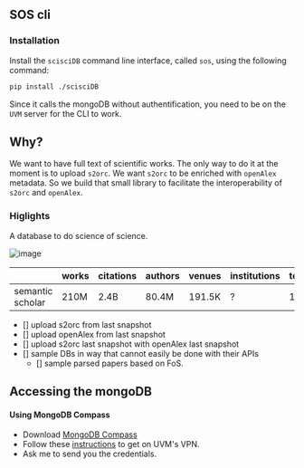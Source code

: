 
## SOS cli

### Installation

Install the `scisciDB` command line interface, called `sos`, using the following command:

```zsh
pip install ./scisciDB
```

Since it calls the mongoDB without authentification, you need to be on the `UVM` server for the CLI to work.

## Why?

We want to have full text of scientific works. The only way to do it at the moment is to upload `s2orc`. We want `s2orc` to be enriched with `openAlex` metadata. So we build that small library to facilitate the interoperability of `s2orc` and `openAlex`.

### Higlights

A database to do science of science.

![image](https://user-images.githubusercontent.com/35715881/218609701-96d465da-888a-4698-a7b2-53a840c53218.png)

|              | works  | citations | authors | venues | institutions | text_parsed | embeddings
| -------------| ------------- | ------------- | ------------- |------------- |------------- |------------- |------------- |
| semantic scholar|  210M | 2.4B | 80.4M   | 191.5K | ? | 10.2M | 120M


- [] upload s2orc from last snapshot
- [] upload openAlex from last snapshot
- [] upload s2orc last snapshot with openAlex last snapshot
- [] sample DBs in way that cannot easily be done with their APIs
  - [] sample parsed papers based on FoS.


## Accessing the mongoDB


#### Using MongoDB Compass
 - Download [MongoDB Compass](https://www.mongodb.com/products/tools/compass)
 - Follow these [instructions](https://www.uvm.edu/it/kb/article/sslvpn2/) to get on UVM's VPN.
 - Ask me to send you the credentials.